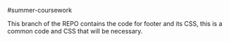 #summer-coursework

This branch of the REPO contains the code for footer and its CSS, this is a common code and CSS that will be necessary.
